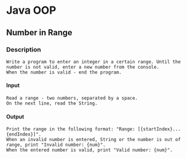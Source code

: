 # Java OOP

## Number in Range

### Description
    Write a program to enter an integer in a certain range. Until the number is not valid, enter a new number from the console.
    When the number is valid - end the program. 
#### Input 
    Read a range - two numbers, separated by a space.
    On the next line, read the String. 

#### Output 
    Print the range in the following format: "Range: [{startIndex}...{endIndex}]". 
    When an invalid number is entered, String or the number is out of range, print "Invalid number: {num}". 
    When the entered number is valid, print "Valid number: {num}".


